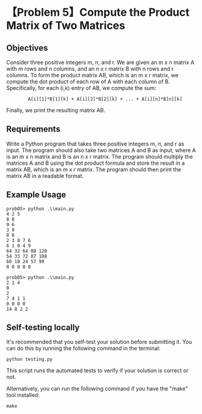 # 【Problem 5】Compute the Product Matrix of Two Matrices

## Objectives

Consider three positive integers m, n, and r. We are given an m x n matrix A with m rows and n columns, and an n x r matrix B with n rows and r columns. To form the product matrix AB, which is an m x r matrix, we compute the dot product of each row of A with each column of B. Specifically, for each (i,k) entry of AB, we compute the sum:

```
        A[i][1]*B[1][k] + A[i][2]*B[2][k] + ... + A[i][n]*B[n][k]

```

Finally, we print the resulting matrix AB.

## Requirements

Write a Python program that takes three positive integers m, n, and r as input. The program should also take two matrices A and B as input, where A is an m x n matrix and B is an n x r matrix. The program should multiply the matrices A and B using the dot product formula and store the result in a matrix AB, which is an m x r matrix. The program should then print the matrix AB in a readable format.

## Example Usage

```
prob05> python .\\main.py
4 2 5
8 8
9 6
3 9
0 0
2 3 8 7 6
6 1 0 4 9
64 32 64 88 120
54 33 72 87 108
60 18 24 57 99
0 0 0 0 0

prob05> python .\\main.py
2 1 4
0
2
7 4 1 1
0 0 0 0
14 8 2 2

```

## Self-testing locally
It's recommended that you self-test your solution before submitting it. You can do this by running the following command in the terminal:

```
python testing.py
```

This script runs the automated tests to verify if your solution is correct or not.

Alternatively, you can run the following command if you have the "make" tool installed:

```
make
```

